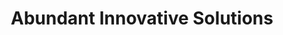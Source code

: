 ---
title: "Abundant Innovative Solutions"
url: /houston/abundant-innovative-solutions/
shop: Leiher
---